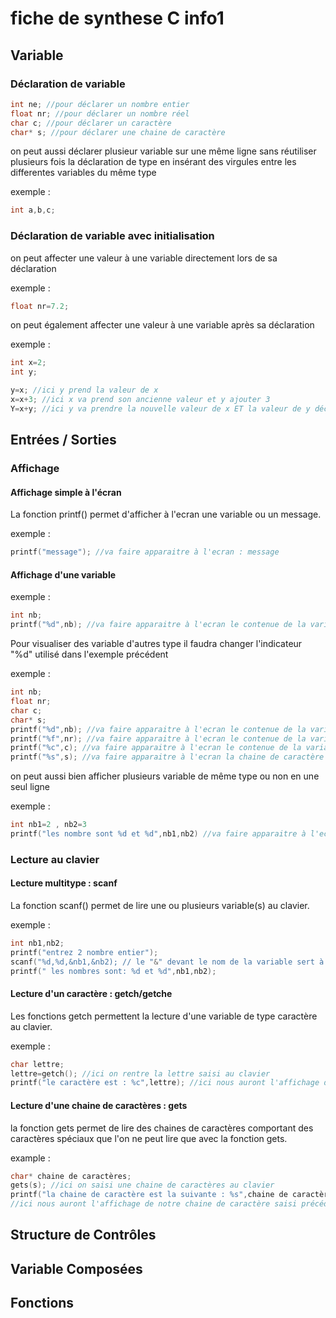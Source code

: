 # fiche de synthese C info1

## Variable 

### Déclaration de variable
```c 
int ne; //pour déclarer un nombre entier
float nr; //pour déclarer un nombre réel
char c; //pour déclarer un caractère
char* s; //pour déclarer une chaine de caractère
```
on peut aussi déclarer plusieur variable sur une même ligne 
sans réutiliser plusieurs fois la déclaration de type en insérant 
des virgules entre les differentes variables du même type

exemple : 
```c
int a,b,c;
```
### Déclaration de variable avec initialisation 

on peut affecter une valeur à une variable directement lors de sa déclaration

exemple : 
```c
float nr=7.2;
```

on peut également affecter une valeur à une variable après sa déclaration 

exemple : 
```c
int x=2;
int y;

y=x; //ici y prend la valeur de x
x=x+3; //ici x va prend son ancienne valeur et y ajouter 3
Y=x+y; //ici y va prendre la nouvelle valeur de x ET la valeur de y déclarée précédemment
```


## Entrées / Sorties

### Affichage

#### Affichage simple à l'écran 

La fonction printf() permet d'afficher à l'ecran une variable ou un message.

exemple : 

```c
printf("message"); //va faire apparaitre à l'ecran : message
```
#### Affichage d'une variable

exemple : 

```c
int nb;
printf("%d",nb); //va faire apparaitre à l'ecran le contenue de la variable int nb
```
Pour visualiser des variable d'autres type il faudra changer l'indicateur "%d" utilisé dans l'exemple précédent 

exemple : 

```c
int nb;
float nr;
char c;
char* s;
printf("%d",nb); //va faire apparaitre à l'ecran le contenue de la variable int nb
printf("%f",nr); //va faire apparaitre à l'ecran le contenue de la variable float nr
printf("%c",c); //va faire apparaitre à l'ecran le contenue de la variable char c
printf("%s",s); //va faire apparaitre à l'ecran la chaine de caractère contenue dans la variable char* s
```
on peut aussi bien afficher plusieurs variable de même type ou non en une seul ligne

exemple : 

```c
int nb1=2 , nb2=3
printf("les nombre sont %d et %d",nb1,nb2) //va faire apparaitre à l'ecran : les nombre sont 2 et 3
```

### Lecture au clavier

#### Lecture multitype : scanf

La fonction scanf() permet de lire une ou plusieurs variable(s) au clavier. 

exemple : 

```c
int nb1,nb2;
printf("entrez 2 nombre entier");
scanf("%d,%d,&nb1,&nb2); // le "&" devant le nom de la variable sert à indiquer l'adresse de la variable indiquée
printf(" les nombres sont: %d et %d",nb1,nb2);
```

#### Lecture d'un caractère : getch/getche

Les fonctions getch permettent la lecture d'une variable de type caractère au clavier.

exemple : 

```c
char lettre;
lettre=getch(); //ici on rentre la lettre saisi au clavier
printf("le caractère est : %c",lettre); //ici nous auront l'affichage de notre lettre saisi précédemment
```

#### Lecture d'une chaine de caractères : gets

la fonction gets permet de lire des chaines de caractères comportant des caractères spéciaux que l'on ne peut lire que avec la fonction gets.

example : 

```c
char* chaine de caractères;
gets(s); //ici on saisi une chaine de caractères au clavier
printf("la chaine de caractère est la suivante : %s",chaine de caractères) 
//ici nous auront l'affichage de notre chaine de caractère saisi précédemment
```




## Structure de Contrôles

## Variable Composées 

## Fonctions
